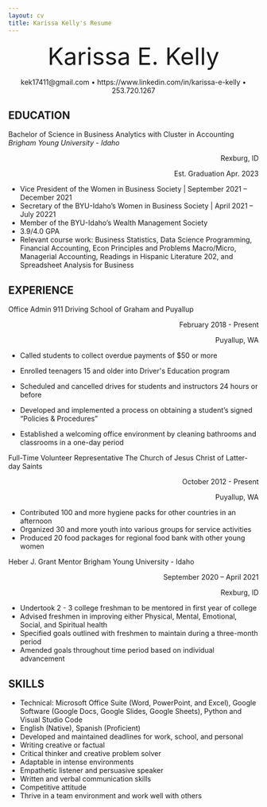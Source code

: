 ```yaml
---
layout: cv
title: Karissa Kelly's Resume
---
```

<p align="center">
 <font size="9"> Karissa E. Kelly
 </font>
</p>

<p align="center">
kek17411@gmail.com • https://www.linkedin.com/in/karissa-e-kelly • 253.720.1267
</p>
 
## EDUCATION
Bachelor of Science in Business Analytics with Cluster in Accounting
_Brigham Young University - Idaho_

<p align="right">
Rexburg, ID
<p align= "right">
Est. Graduation Apr. 2023
</p>


-	Vice President of the Women in Business Society | September 2021 – December 2021
-	Secretary of the BYU-Idaho’s Women in Business Society | April 2021 – July 20221
-	Member of the BYU-Idaho’s Wealth Management Society 
-	3.9/4.0 GPA
-	Relevant course work: Business Statistics, Data Science Programming, Financial Accounting, Econ Principles and Problems Macro/Micro, Managerial Accounting, Readings in Hispanic Literature 202, and Spreadsheet Analysis for Business 

## EXPERIENCE
Office Admin
911 Driving School of Graham and Puyallup
<p align="right"> February 2018 - Present </p>
<p align="right"> Puyallup, WA </p>

-	Called students to collect overdue payments of $50 or more

-	Enrolled teenagers 15 and older into Driver's Education program

-	Scheduled and cancelled drives for students and instructors 24 hours or before

-	Developed and implemented a process on obtaining a student’s signed “Policies & Procedures”

-	Established a welcoming office environment by cleaning bathrooms and classrooms in a one-day period &nbsp;


Full-Time Volunteer Representative
The Church of Jesus Christ of Latter-day Saints

<p align= "right"> October 2012 - Present
<p align= "right">
Puyallup, WA
</p>

-	Contributed 100 and more hygiene packs for other countries in an afternoon
-	Organized 30 and more youth into various groups for service activities
-	Produced 20 food packages for regional food bank with other young women &nbsp;




Heber J. Grant Mentor
Brigham Young University - Idaho
<p align= "right">
September 2020 – April 2021
<p align= "right">
Rexburg, ID
</p>

-	Undertook 2 - 3 college freshman to be mentored in first year of college
-	Advised freshmen in improving either Physical, Mental, Emotional, Social, and Spiritual health
-	Specified goals outlined with freshmen to maintain during a three-month period
-	Amended goals throughout time period based on individual advancement

## SKILLS
-	Technical: Microsoft Office Suite (Word, PowerPoint, and Excel), Google Software (Google Docs, Google Slides, Google Sheets), Python and Visual Studio Code
-	English (Native), Spanish (Proficient)
-	Developed and maintained deadlines for work, school, and personal
-	Writing creative or factual
-	Critical thinker and creative problem solver
-	Adaptable in intense environments
-	Empathetic listener and persuasive speaker
-	Written and verbal communication skills
-	Competitive attitude
-	Thrive in a team environment and work well with others
